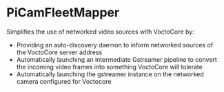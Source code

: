 # PiCamFleetMapper

Simplifies the use of networked video sources with VoctoCore by:
*  Providing an auto-discovery daemon to inform networked sources of the VoctoCore server address
*  Automatically launching an intermediate Gstreamer pipeline to convert the incoming video frames into something VoctoCore will tolerate
*  Automatically launching the gstreamer instance on the networked camera configured for Voctocore
